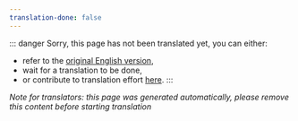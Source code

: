 ```yaml
---
translation-done: false
---
```

::: danger
Sorry, this page has not been translated yet, you can either:
- refer to the [original English version](<../../mapping/README.md>),
- wait for a translation to be done,
- or contribute to translation effort [here](https://github.com/bsmg/wiki).
:::

_Note for translators: this page was generated automatically, please remove this content before starting translation_
